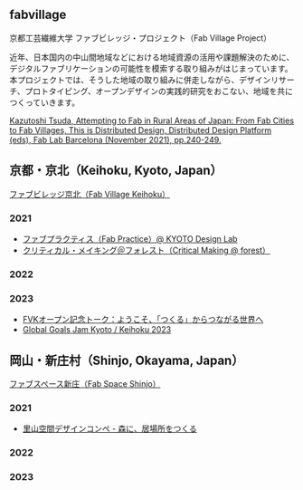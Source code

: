 ## fabvillage
京都工芸繊維大学 ファブビレッジ・プロジェクト（Fab Village Project）
  
近年、日本国内の中山間地域などにおける地域資源の活用や課題解決のために、デジタルファブリケーションの可能性を模索する取り組みがはじまっています。本プロジェクトでは、そうした地域の取り組みに併走しながら、デザインリサーチ、プロトタイピング、オープンデザインの実践的研究をおこない、地域を共につくっていきます。　　

[Kazutoshi Tsuda, Attempting to Fab in Rural Areas of Japan: From Fab Cities to Fab Villages, This is Distributed Design, Distributed Design Platform (eds), Fab Lab Barcelona (November 2021), pp.240-249.](https://distributeddesign.eu/wp-content/uploads/2021/10/This-Is-Distributed-Design-Book-by-Distributed-Design-Platform.pdf)

  
## 京都・京北（Keihoku, Kyoto, Japan）
[ファブビレッジ京北（Fab Village Keihoku）](https://www.fvk.jp)
### 2021
- [ファブプラクティス（Fab Practice）@ KYOTO Design Lab](/2021_fabpractice.md)
- [クリティカル・メイキング＠フォレスト（Critical Making @ forest）](https://docs.google.com/document/d/1hLt4AraUKDrZMLQbUhMUFh-bUo7xMcup6_7gm2kAAx8/edit?usp=sharing)
### 2022 
### 2023
- [FVKオープン記念トーク：ようこそ、「つくる」からつながる世界へ](https://fvkopening-1sttalk.peatix.com/)
- [Global Goals Jam Kyoto / Keihoku 2023](https://fabcafe.com/jp/events/kyoto/ggj2023/)

## 岡山・新庄村（Shinjo, Okayama, Japan）
[ファブスペース新庄（Fab Space Shinjo）](https://noph.localinfo.jp)  
### 2021
- [里山空間デザインコンペ - 森に、居場所をつくる](https://noph.localinfo.jp/pages/5107471/page_202107210905)
### 2022
### 2023


